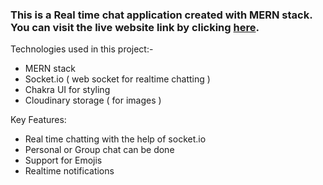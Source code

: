 ### This is a Real time chat application created with MERN stack. You can visit the live website link by clicking [here](https://appie-chat.onrender.com).

Technologies used in this project:-
- MERN stack
- Socket.io ( web socket for realtime chatting )
- Chakra UI for styling
- Cloudinary storage ( for images )

Key Features:

- Real time chatting with the help of socket.io
- Personal or Group chat can be done
- Support for Emojis
- Realtime notifications
